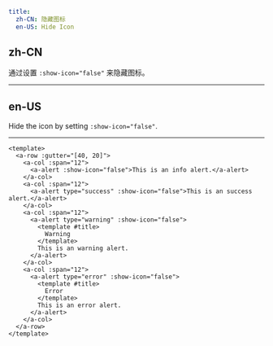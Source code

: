 ```yaml
title:
  zh-CN: 隐藏图标
  en-US: Hide Icon
```

## zh-CN

通过设置 `:show-icon="false"` 来隐藏图标。

---

## en-US

Hide the icon by setting `:show-icon="false"`.

---

```vue
<template>
  <a-row :gutter="[40, 20]">
    <a-col :span="12">
      <a-alert :show-icon="false">This is an info alert.</a-alert>
    </a-col>
    <a-col :span="12">
      <a-alert type="success" :show-icon="false">This is an success alert.</a-alert>
    </a-col>
    <a-col :span="12">
      <a-alert type="warning" :show-icon="false">
        <template #title>
          Warning
        </template>
        This is an warning alert.
      </a-alert>
    </a-col>
    <a-col :span="12">
      <a-alert type="error" :show-icon="false">
        <template #title>
          Error
        </template>
        This is an error alert.
      </a-alert>
    </a-col>
  </a-row>
</template>
```
